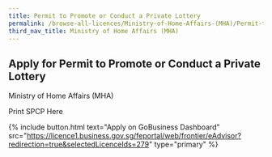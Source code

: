 ```yaml
---
title: Permit to Promote or Conduct a Private Lottery
permalink: /browse-all-licences/Ministry-of-Home-Affairs-(MHA)/Permit-to-Promote-or-Conduct-a-Private-Lottery
third_nav_title: Ministry of Home Affairs (MHA)
---
```


## Apply for Permit to Promote or Conduct a Private Lottery

Ministry of Home Affairs (MHA)

Print SPCP Here

{% include button.html text="Apply on GoBusiness Dashboard" src="https://licence1.business.gov.sg/feportal/web/frontier/eAdvisor?redirection=true&selectedLicenceIds=279" type="primary" %}
